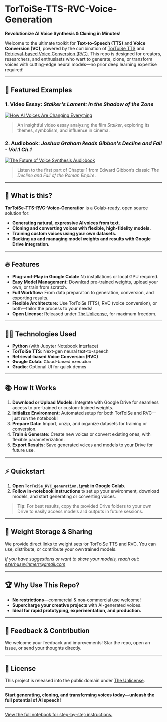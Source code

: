 # TorToiSe-TTS-RVC-Voice-Generation

**Revolutionize AI Voice Synthesis & Cloning in Minutes!**

Welcome to the ultimate toolkit for **Text-to-Speech (TTS)** and **Voice Conversion (VC)**, powered by the combination of [TorToiSe TTS](https://github.com/neonbjb/tortoise-tts) and [Retrieval-based Voice Conversion (RVC)](https://github.com/fumiama/Retrieval-based-Voice-Conversion-WebUI). This repo is designed for creators, researchers, and enthusiasts who want to generate, clone, or transform voices with cutting-edge neural models—no prior deep learning expertise required!

---

## 🎥 Featured Examples

### 1. Video Essay: *Stalker's Lament: In the Shadow of the Zone*
[![How AI Voices Are Changing Everything](https://img.youtube.com/vi/59oIyGsPCT8/0.jpg)](https://www.youtube.com/watch?v=59oIyGsPCT8)
> An insightful video essay analyzing the film *Stalker*, exploring its themes, symbolism, and influence in cinema.

### 2. Audiobook: *Joshua Graham Reads Gibbon's Decline and Fall - Vol.1 Ch.1*
[![The Future of Voice Synthesis Audiobook](https://img.youtube.com/vi/stJiy4765gM/0.jpg)](https://www.youtube.com/watch?v=stJiy4765gM)
> Listen to the first part of Chapter 1 from Edward Gibbon’s classic *The Decline and Fall of the Roman Empire*.

---

## 🚀 What is this?

**TorToiSe-TTS-RVC-Voice-Generation** is a Colab-ready, open source solution for:
- **Generating natural, expressive AI voices from text.**
- **Cloning and converting voices with flexible, high-fidelity models.**
- **Training custom voices using your own datasets.**
- **Backing up and managing model weights and results with Google Drive integration.**

---

## 🔥 Features

- **Plug-and-Play in Google Colab:** No installations or local GPU required.
- **Easy Model Management:** Download pre-trained weights, upload your own, or train from scratch.
- **Full Workflow:** From data preparation to generation, conversion, and exporting results.
- **Flexible Architecture:** Use TorToiSe (TTS), RVC (voice conversion), or both—tailor the process to your needs!
- **Open License:** Released under [The Unlicense](https://unlicense.org), for maximum freedom.

---

## 🧑‍💻 Technologies Used

- **Python** (with Jupyter Notebook interface)
- **TorToiSe TTS**: Next-gen neural text-to-speech
- **Retrieval-based Voice Conversion (RVC)**
- **Google Colab**: Cloud-based execution
- **Gradio**: Optional UI for quick demos

---

## 📚 How It Works

1. **Download or Upload Models:** Integrate with Google Drive for seamless access to pre-trained or custom-trained weights.
2. **Initialize Environment:** Automated setup for both TorToiSe and RVC—just run the notebook!
3. **Prepare Data:** Import, unzip, and organize datasets for training or conversion.
4. **Train & Generate:** Create new voices or convert existing ones, with flexible parameterization.
5. **Export Results:** Save generated voices and models to your Drive for future use.

---

## ⚡ Quickstart

1. **Open `TorToiSe_RVC_generation.ipynb` in Google Colab.**
2. **Follow in-notebook instructions** to set up your environment, download models, and start generating or converting voices.

> **Tip**: For best results, copy the provided Drive folders to your own Drive to easily access models and outputs in future sessions.

---

## 📂 Weight Storage & Sharing

We provide direct links to weight sets for TorToiSe TTS and RVC. You can use, distribute, or contribute your own trained models.

*If you have suggestions or want to share your models, reach out: ezerhuseyinmert@gmail.com*

---

## 🏆 Why Use This Repo?

- **No restrictions**—commercial & non-commercial use welcome!
- **Supercharge your creative projects** with AI-generated voices.
- **Ideal for rapid prototyping, experimentation, and production.**

---

## 💌 Feedback & Contribution

We welcome your feedback and improvements! Star the repo, open an issue, or send your thoughts directly.

---

## 📄 License

This project is released into the public domain under [The Unlicense](https://unlicense.org).

---

**Start generating, cloning, and transforming voices today—unleash the full potential of AI speech!**

---
[View the full notebook for step-by-step instructions.](TorToiSe_RVC_generation.ipynb)
